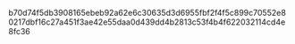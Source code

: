 b70d74f5db3908165ebeb92a62e6c30635d3d6955fbf2f4f5c899c70552e80217dbf16c27a451f3ae42e55daa0d439dd4b2813c53f4b4f622032114cd4e8fc36
